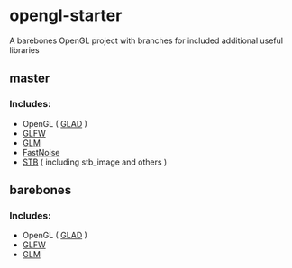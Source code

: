 # opengl-starter
A barebones OpenGL project with branches for included additional useful libraries

## master
### Includes:
* OpenGL ( [GLAD](https://github.com/Dav1dde/glad) )
* [GLFW](https://github.com/glfw/glfw)
* [GLM](https://github.com/g-truc/glm)
* [FastNoise](https://github.com/Auburns/FastNoise)
* [STB](https://github.com/nothings/stb) ( including stb_image and others )

## barebones
### Includes:
* OpenGL ( [GLAD](https://github.com/Dav1dde/glad) )
* [GLFW](https://github.com/glfw/glfw)
* [GLM](https://github.com/g-truc/glm)
